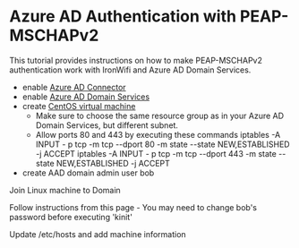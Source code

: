 # Azure AD Authentication with PEAP-MSCHAPv2

This tutorial provides instructions on how to make PEAP-MSCHAPv2 authentication work with IronWifi and Azure AD Domain Services.

- enable [Azure AD Connector](https://www.ironwifi.com/azure-active-directory/)
- enable [Azure AD Domain Services](https://docs.microsoft.com/en-us/azure/active-directory-domain-services/create-instance)
- create [CentOS virtual machine](https://docs.microsoft.com/en-us/azure/virtual-machines/linux/quick-create-portal)
  - Make sure to choose the same resource group as in your Azure AD Domain Services, but different subnet.
  - Allow ports 80 and 443 by executing these commands iptables -A INPUT - p tcp -m tcp --dport 80 -m state --state NEW,ESTABLISHED -j ACCEPT iptables -A INPUT - p tcp -m tcp --dport 443 -m state --state NEW,ESTABLISHED -j ACCEPT
- create AAD domain admin user bob

Join Linux machine to Domain

Follow instructions from this page - You may need to change bob's password before executing 'kinit'

Update /etc/hosts and add machine information
